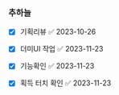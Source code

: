 
### 추하늘

 - [x] 기획리뷰 ✅ 2023-10-26
 - [x] 더미UI 작업 ✅ 2023-11-23
 - [x] 기능확인 ✅ 2023-11-23
 - [x] 획득 터치 확인 ✅ 2023-11-23

 